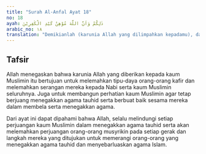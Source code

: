 ```yaml
---
title: "Surah Al-Anfal Ayat 18"
no: 18
ayah: ذٰلِكُمْ وَاَنَّ اللّٰهَ مُوْهِنُ كَيْدِ الْكٰفِرِيْنَ
arabic_no: ١٨
translation: "Demikianlah (karunia Allah yang dilimpahkan kepadamu), dan sungguh, Allah melemahkan tipu daya orang-orang kafir."
---
```


## Tafsir

Allah menegaskan bahwa karunia Allah yang diberikan kepada kaum Muslimin itu bertujuan untuk melemahkan tipu-daya orang-orang kafir dan melemahkan serangan mereka kepada Nabi serta kaum Muslimin seluruhnya. Juga untuk membangun perhatian kaum Muslimin agar tetap berjuang menegakkan agama tauhid serta berbuat baik sesama mereka dalam membela serta menegakkan agama.

Dari ayat ini dapat dipahami bahwa Allah, selalu melindungi setiap perjuangan kaum Muslimin dalam menegakkan agama tauhid serta akan melemahkan perjuangan orang-orang musyrikin pada setiap gerak dan langkah mereka yang ditujukan untuk memerangi orang-orang yang menegakkan agama tauhid dan menyebarluaskan agama Islam.